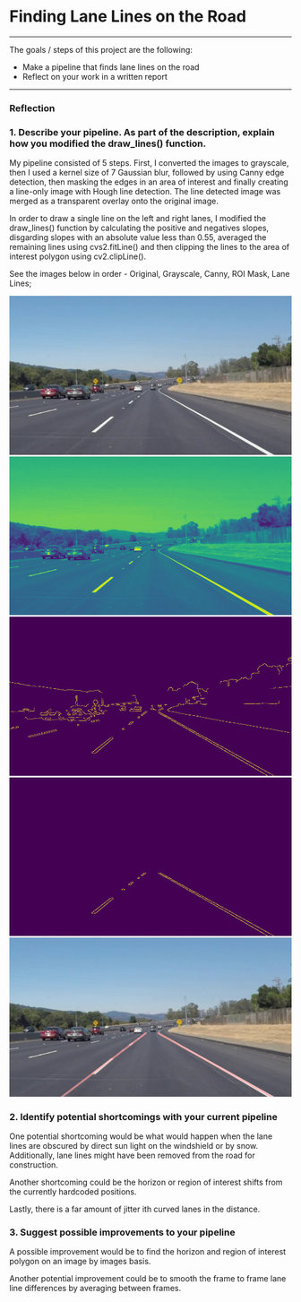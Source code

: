 # **Finding Lane Lines on the Road** 

---

The goals / steps of this project are the following:
  * Make a pipeline that finds lane lines on the road
  * Reflect on your work in a written report


[//]: # (Image References)

[image0]: ./test_images/vid_in_2017-07-22_194955.jpg "Original"
[image1]: ./ll_images/grayscale_vid_in_2017-07-22_194955.jpg "Grayscale"
[image2]: ./ll_images/acny_vid_in_2017-07-22_194955.jpg "Canny"
[image3]: ./ll_images/amask_vid_in_2017-07-22_194955.jpg "ROI Mask"
[image4]: ./ll_images/ll_vid_in_2017-07-22_194955.jpg "Lane Lines"


---

### Reflection

### 1. Describe your pipeline. As part of the description, explain how you modified the draw_lines() function.

My pipeline consisted of 5 steps. First, I converted the images to grayscale, then I used a kernel size of 7 Gaussian blur, followed by using Canny edge detection, then masking the edges in an area of interest and finally creating a line-only image with Hough line detection.  The line detected image was merged as a transparent overlay onto the original image.

In order to draw a single line on the left and right lanes, I modified the draw_lines() function by calculating the positive and negatives slopes, disgarding slopes with an absolute value less than 0.55, averaged the remaining lines using cvs2.fitLine() and then clipping the lines to the area of interest polygon using cv2.clipLine().

See the images below in order - Original, Grayscale, Canny, ROI Mask, Lane Lines; 

![alt text][image0]
![alt text][image1]
![alt text][image2]
![alt text][image3]
![alt text][image4]



### 2. Identify potential shortcomings with your current pipeline


One potential shortcoming would be what would happen when the lane lines are obscured by direct sun light on the windshield or by snow.  Additionally, lane lines might have been removed from the road for construction.

Another shortcoming could be the horizon or region of interest shifts from the currently hardcoded positions.

Lastly, there is a far amount of jitter ith curved lanes in the distance.


### 3. Suggest possible improvements to your pipeline

A possible improvement would be to find the horizon and region of interest polygon on an image by images basis.

Another potential improvement could be to smooth the frame to frame lane line differences by averaging between frames.
